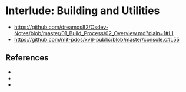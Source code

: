 # Interlude: Building and Utilities

- https://github.com/dreamos82/Osdev-Notes/blob/master/01_Build_Process/02_Overview.md?plain=1#L1
- https://github.com/mit-pdos/xv6-public/blob/master/console.c#L55

## References

- [^hux-kernel]: [hux-kernel](https://github.com/josehu07/hux-kernel/wiki/08.-External-Device-Support#programmable-interval-timer-pit)
- [^osdev]: [osdev](https://wiki.osdev.org/Programmable_Interval_Timer)
- [^geekgeek]: [geekgeek](https://www.geeksforgeeks.org/understanding-volatile-qualifier-in-c/)
